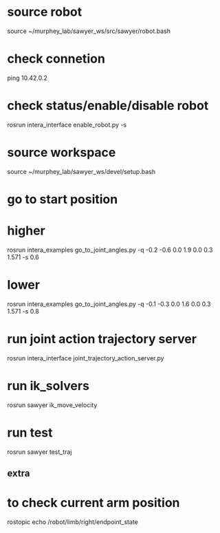 # source robot
source ~/murphey_lab/sawyer_ws/src/sawyer/robot.bash
# check connetion
ping 10.42.0.2
# check status/enable/disable robot
rosrun intera_interface enable_robot.py -s

# source workspace
source ~/murphey_lab/sawyer_ws/devel/setup.bash

# go to start position
# higher
rosrun intera_examples go_to_joint_angles.py -q -0.2 -0.6 0.0 1.9 0.0 0.3 1.571 -s 0.6
# lower
rosrun intera_examples go_to_joint_angles.py -q -0.1 -0.3 0.0 1.6 0.0 0.3 1.571 -s 0.8

# run joint action trajectory server
rosrun intera_interface joint_trajectory_action_server.py

# run ik_solvers
rosrun sawyer ik_move_velocity

# run test
rosrun sawyer test_traj

## extra
# to check current arm position
rostopic echo /robot/limb/right/endpoint_state
